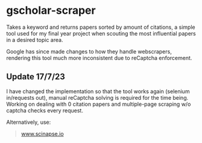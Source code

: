 # gscholar-scraper
Takes a keyword and returns papers sorted by amount of citations, a simple tool used for my final year project when scouting the most influential papers in a desired topic area.

Google has since made changes to how they handle webscrapers, rendering this tool much more inconsistent due to reCaptcha enforcement.

## Update 17/7/23

I have changed the implementation so that the tool works again (selenium in/requests out), manual reCaptcha solving is required for the time being. Working on dealing with 0 citation papers and multiple-page scraping w/o captcha checks every request.

Alternatively, use:
>www.scinapse.io
